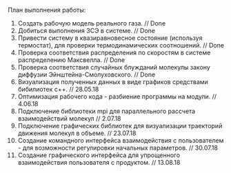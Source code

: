 План выполнения работы: 
1) Создать рабочую модель реального газа. // Done
2) Добиться выполнения ЗСЭ в системе. // Done
3) Привести систему в квазиравновесное состояние (используя термостат), для проверки термодинамических соотношений. // Done
4) Проверка соответствия распределения по скоростям в системе распределению Максвелла. // Done
5) Проверка соответствия случайных блужданий молекулы закону диффузии Эйнштейна-Смолуховского. // Done
6) Визуализация полученных данных в виде графиков средствами бибилиотек с++. // 28.05.18
7) Оптимизация рабочего кода - разбиение программы на модули. // 4.06.18
8) Подключение библиотеки mpi для параллельного рассчета взаимодействий молекул // 2.07.18
9) Подключение графических библиотек для визуализации траекторий движения молекул в объеме. // 23.07.18
10) Создание командного интерфейса взаимодействия с пользователем - для возможности регулировки начальных параметров. // 30.07.18
11) Создание графического интерфейса для упрощенного взаимодействия пользователя с продуктом. // 13.08.18
